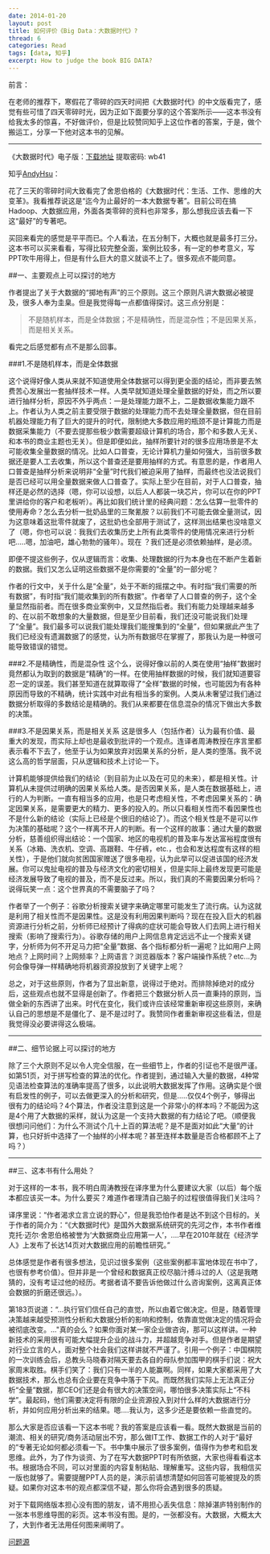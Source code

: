 ```yaml
---
date: 2014-01-20
layout: post
title: 如何评价《Big Data：大数据时代》?
thread: 6
categories: Read
tags: [data, 知乎]
excerpt: How to judge the book BIG DATA?
---
```


前言：

在老师的推荐下，寒假花了零碎的四天时间把《大数据时代》的中文版看完了，感觉有些可惜了四天零碎时光，因为正如下面要分享的这个答案所示——这本书没有给我太多的惊喜，不好做评价，但是比较赞同知乎上这位作者的答案，于是，做个搬运工，分享一下他对这本书的见解。

----

《大数据时代》电子版：[下载地址](http://pan.baidu.com/s/1jGFnCc2)  提取密码: wb41

知乎[AndyHsu](http://www.zhihu.com/people/andyhsu)：

花了三天的零碎时间大致看完了舍恩伯格的《大数据时代：生活、工作、思维的大变革》。我看推荐说这是“迄今为止最好的一本大数据专著”。目前公司在搞Hadoop、大数据应用，外面各类零碎的资料也非常多，那么想我应该去看一下这“最好”的专著吧。

买回来看完的感觉是平平而已。个人看法，在五分制下，大概也就是最多打三分。这本书可以买来看看，写得比较完整全面，案例比较多，有一定的参考意义，写PPT吹牛用得上，但是有什么巨大的意义就谈不上了。很多观点不能同意。

##一、主要观点上可以探讨的地方

作者提出了关于大数据的“掷地有声”的三个原则。这三个原则凡讲大数据必被提及，很多人奉为圭臬。但是我觉得每一点都值得探讨。这三点分别是：

>不是随机样本，而是全体数据；不是精确性，而是混杂性；不是因果关系，而是相关关系。

看完之后感觉都有点不是那么回事。

###1.不是随机样本，而是全体数据

这个说得好像人类从来就不知道使用全体数据可以得到更全面的结论，而非要去煞费苦心发展出一套抽样技术一样。人类早就知道处理全量数据的好处，而之所以要进行抽样分析，原因不外乎两点：一是处理能力跟不上，二是数据收集能力跟不上。作者认为人类之前主要受限于数据的处理能力而不去处理全量数据，但在目前机器处理能力有了巨大的提升的时代，限制绝大多数应用的瓶颈不是计算能力而是数据采集能力（不要去提那些极少数需要超级计算机的场合，那个和多数人无关、和本书的商业主题也无关）。但是即便如此，抽样所要针对的很多应用场景是不太可能收集全量数据的情况。比如人口普查，无论计算机力量如何强大，当前很多数据还是要人工去收集，所以这个普查还是要用抽样的方式。有意思的是，作者用人口普查是抽样分析来说明非“全量”时代我们被迫采用了抽样，而最终也没法说我们是否已经可以用全量数据来做人口普查了。实际上至少在目前，对于人口普查，抽样还是必然的选择（嗯，你可以设想，以后人人都装一块芯片，你可以在你的PPT里讲给你的客户和老板听）。再比如我们统计里的经典问题：怎么估算一批零件的使用寿命？怎么去分析一批奶品里的三聚氰胺？以前我们不可能去做全量测试，因为这意味着这批零件就废了，这批奶也全部用于测试了，这样测出结果也没啥意义了（嗯，你也可以说：我我们去收集历史上所有此类零件的使用情况来进行分析吧.....嗯，加油吧，雄心勃勃的骚年）。现在 ？我们还是必须依赖抽样，是必须。

即便不提这些例子，仅从逻辑而言：收集、处理数据的行为本身也在不断产生着新的数据。我们又怎么证明这些数据不是你需要的“全量”的一部分呢？

作者的行文中，关于什么是“全量”，处于不断的摇摆之中。有时指“我们需要的所有数据”，有时指“我们能收集到的所有数据”。作者举了人口普查的例子，这个全量显然指前者。而在很多商业案例中，又显然指后者。我们有能力处理越来越多的、在以前不敢想象的大量数据，但是至少目前看，我们还没可能说我们处理了“全量”。我们最多可以说我们能处理我们能搜集到的“全量”，但如果据此产生了我们已经没有遗漏数据了的感觉，认为所有数据尽在掌握了，那我认为是一种很可能导致错误的错觉。

###2.不是精确性，而是混杂性
这个么，说得好像以前的人类在使用“抽样”数据时竟然都认为取到的数据是“精确”的一样。在使用抽样数据的时候，我们就知道要容忍一定的误差。我们甚至知道在就算取得了“全样”数据的时候，也可能因为有各种原因而导致的不精确，统计实践中对此有相当多的案例。人类从未奢望过我们通过数据分析取得的多数结论是精确的。我们从来都要在信息混杂的情况下做出大多数的决策。

###3.不是因果关系，而是相关关系
这是很多人（包括作者）认为最有价值、最重大的发现，而实际上却也是最收到批评的一个观点。连译者周涛教授在序言里都表示看不下去了，他至于认为如果放弃对因果关系的分析，是人类的堕落。我不说这么高的哲学层面，只从逻辑和技术上讨论一下。

计算机能够提供给我们的结论（到目前为止以及在可见的未来），都是相关性。计算机从未提供过明确的因果关系给人类。是否因果关系，是人类在数据基础上，进行的人为判断。一直有相当多的应用，也是只考虑相关性，不考虑因果关系的：确定因果关系，是需要更大的精力、更多的投入的。所以只看相关性而不看因果性也不是什么新的结论（实际上已经是个很旧的结论了）。而这个相关性是不是可以作为决策的基础呢？这个一样离不开人的判断。有一个这样的故事：通过大量的数据分析，慈善组织得出结论：一个国家、地区的电视机的普及率与发达富裕程度很有关系（冰箱、洗衣机、空调、高跟鞋、牛仔裤，etc.，也会和发达程度有这样的相关性），于是他们就向贫困国家赠送了很多电视，认为此举可以促进该国的经济发展。你可以鬼扯电视的普及与经济文化的密切相关，但是实际上最终发现更可能是经济发展导致了电视的普及，而不是反过来。所以，我们真的不需要因果分析吗？说得玩笑一点：这个世界真的不需要脑子了吗？

作者举了一个例子：谷歌分析搜索关键字来确定哪里可能发生了流行病。认为这就是利用了相关性而不是因果性。这是没有利用因果判断吗？现在在投入巨大的机器资源进行分析之前，分析师已经预计了得病的症状可能会导致人们去网上进行相关搜索（影响了搜索行为）。谷歌存储的用户上网信息肯定远远不止一个搜索关键字，分析师为何不开足马力把“全量”数据、各个指标都分析一遍呢？比如用户上网地点？上网时间？上网频率？上网语言？浏览器版本？客户端操作系统？etc...为何会像导弹一样精确地将机器资源投放到了关键字上呢？

总之，对于这些原则，作者为了显出新意，说得过于绝对。而排除掉绝对的成分后，这些观点也就不显得是创新了。作者把三个数据分析人员一直秉持的原则，当做全新的东西讲了出来。时代在变化，我们或许应该经常重新审视这些原则，来确认自己的思想是不是僵化了、是不是过时了。我赞同作者重新审视这些看法，但是我觉得没必要讲得这么极端。

----

##二、细节论据上可以探讨的地方

除了三个大原则不足以令人完全信服，在一些细节上，作者的引证也不是很严谨。
如第51页，对于拼写检查的算法的优化。作者提到，通过输入大量的数据，4种常见语法检查算法的准确率提高了很多，以此说明大数据发挥了作用。这确实是个很有启发性的例子，可以去做更深入的分析和研究，但是.....仅仅4个例子，够得出很有力的结论吗？4个算法，作者没注意到这是一个非常小的样本吗？不能因为这是4个用了大数据的采样，就认为这是一个支持大数据的有力结论了吧。（顺便我很想问问他们：为什么不测试个几十上百的算法呢？是不是面对如此“大量”的计算，也只好折中选择了一个抽样的小样本呢？甚至连样本数量是否合格都顾不上了吗？）

----

##三、这本书有什么用处？

对于这样的一本书，我不明白周涛教授在译序里为什么要建议大家（以后）每个版本都应该买一本。为什么要买？难道作者理清自己脑子的过程很值得我们关注吗？

译序里说：“作者渴求立言立说的野心”，但是我恐怕作者是达不到这个目标的。关于作者的简介为：“《大数据时代》是国外大数据系统研究的先河之作，本书作者维克托·迈尔·舍恩伯格被誉为‘大数据商业应用第一人’，....早在2010年就在《经济学人》上发布了长达14页对大数据应用的前瞻性研究。”

总体感觉是作者有很多想法，见识过很多案例（这些案例都丰富地体现在书中了，也很有参考价值）。但并非是一个曾经和数据真正绞尽脑汁搏斗过的人（这是我瞎猜的，没有考证过他的经历。考据者请不要告诉他做过什么咨询案例，这离真正体会数据的折磨还很远。）。

第183页说道：“...执行官们信任自己的直觉，所以由着它做决定。但是，随着管理决策越来越受预测性分析和大数据分析的影响和控制，依靠直觉做决定的情况将会被彻底改变。..."真的会么？如果你面对某一家企业做咨询，那可以这样讲。一种新技术的采用很有可能大幅提升企业的战斗力，并超越竞争对手。但是作者是期望对行业立言的人，面对整个社会我们这样讲就不严谨了。引用一个例子：中国棋院的一次训练会后，总教头马晓春对隔天要去各自的母队参加围甲的棋手们说：祝大家周末取胜。棋手们笑了：我们只有一半的人能赢啊。同样，如果大家都采用了大数据技术，那么也总有企业要在竞争中落于下风。而既然我们实际上无法真正分析“全量”数据，那CEO们还是会有很大的决策空间，哪怕很多决策实际上“不科学”。最起码，他们需要决定将有限的企业资源投入到对什么样的大数据进行分析，并如何应用分析出来的结果。嗯....我认为，这多少还是要依赖一些直觉的。

那么大家是否应该看一下这本书呢？我的答案是应该看一看。既然大数据是当前的潮流、相关的研究/商务活动层出不穷，那么做IT工作、数据工作的人对于“最好的”专著无论如何都必须看一下。书中集中展示了很多案例，值得作为参考和启发思维。此外，为了作为谈资、为了在写大数据PPT时有所依据，大家也得看看这本书。根据场合不同，可以对里面的内容复制粘贴、理解重写。这些内容，我相信买一版也就够了。需要提醒PPT人员的是，演示前请想清楚如何回答可能被提及的质疑。如果你对这本书的观点都深信不疑，那么你将会遇到很多的质疑。

对于下载网络版本担心没有图的朋友，请不用担心丢失信息：除掉湛庐特别制作的一张本书思维导图的彩页。这本书没有图。是的，一张都没有。大数据，大概太大了，大到作者无法用任何图来阐明了。

[问题源](http://www.zhihu.com/question/20666694)